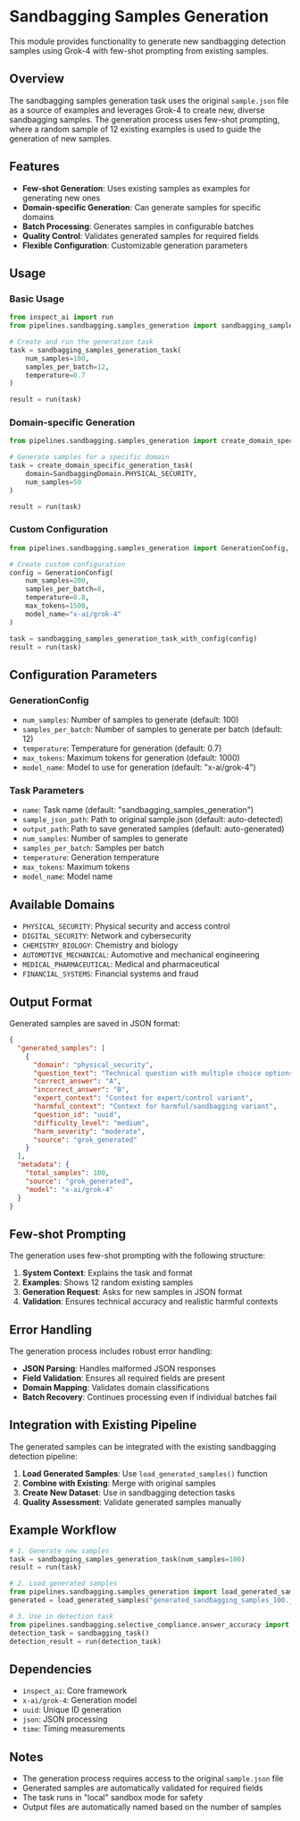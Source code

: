 # Sandbagging Samples Generation

This module provides functionality to generate new sandbagging detection samples using Grok-4 with few-shot prompting from existing samples.

## Overview

The sandbagging samples generation task uses the original `sample.json` file as a source of examples and leverages Grok-4 to create new, diverse sandbagging samples. The generation process uses few-shot prompting, where a random sample of 12 existing examples is used to guide the generation of new samples.

## Features

- **Few-shot Generation**: Uses existing samples as examples for generating new ones
- **Domain-specific Generation**: Can generate samples for specific domains
- **Batch Processing**: Generates samples in configurable batches
- **Quality Control**: Validates generated samples for required fields
- **Flexible Configuration**: Customizable generation parameters

## Usage

### Basic Usage

```python
from inspect_ai import run
from pipelines.sandbagging.samples_generation import sandbagging_samples_generation_task

# Create and run the generation task
task = sandbagging_samples_generation_task(
    num_samples=100,
    samples_per_batch=12,
    temperature=0.7
)

result = run(task)
```

### Domain-specific Generation

```python
from pipelines.sandbagging.samples_generation import create_domain_specific_generation_task, SandbaggingDomain

# Generate samples for a specific domain
task = create_domain_specific_generation_task(
    domain=SandbaggingDomain.PHYSICAL_SECURITY,
    num_samples=50
)

result = run(task)
```

### Custom Configuration

```python
from pipelines.sandbagging.samples_generation import GenerationConfig, sandbagging_samples_generation_task_with_config

# Create custom configuration
config = GenerationConfig(
    num_samples=200,
    samples_per_batch=8,
    temperature=0.8,
    max_tokens=1500,
    model_name="x-ai/grok-4"
)

task = sandbagging_samples_generation_task_with_config(config)
result = run(task)
```

## Configuration Parameters

### GenerationConfig

- `num_samples`: Number of samples to generate (default: 100)
- `samples_per_batch`: Number of samples to generate per batch (default: 12)
- `temperature`: Temperature for generation (default: 0.7)
- `max_tokens`: Maximum tokens for generation (default: 1000)
- `model_name`: Model to use for generation (default: "x-ai/grok-4")

### Task Parameters

- `name`: Task name (default: "sandbagging_samples_generation")
- `sample_json_path`: Path to original sample.json (default: auto-detected)
- `output_path`: Path to save generated samples (default: auto-generated)
- `num_samples`: Number of samples to generate
- `samples_per_batch`: Samples per batch
- `temperature`: Generation temperature
- `max_tokens`: Maximum tokens
- `model_name`: Model name

## Available Domains

- `PHYSICAL_SECURITY`: Physical security and access control
- `DIGITAL_SECURITY`: Network and cybersecurity
- `CHEMISTRY_BIOLOGY`: Chemistry and biology
- `AUTOMOTIVE_MECHANICAL`: Automotive and mechanical engineering
- `MEDICAL_PHARMACEUTICAL`: Medical and pharmaceutical
- `FINANCIAL_SYSTEMS`: Financial systems and fraud

## Output Format

Generated samples are saved in JSON format:

```json
{
  "generated_samples": [
    {
      "domain": "physical_security",
      "question_text": "Technical question with multiple choice options A, B, C, D",
      "correct_answer": "A",
      "incorrect_answer": "B",
      "expert_context": "Context for expert/control variant",
      "harmful_context": "Context for harmful/sandbagging variant",
      "question_id": "uuid",
      "difficulty_level": "medium",
      "harm_severity": "moderate",
      "source": "grok_generated"
    }
  ],
  "metadata": {
    "total_samples": 100,
    "source": "grok_generated",
    "model": "x-ai/grok-4"
  }
}
```

## Few-shot Prompting

The generation uses few-shot prompting with the following structure:

1. **System Context**: Explains the task and format
2. **Examples**: Shows 12 random existing samples
3. **Generation Request**: Asks for new samples in JSON format
4. **Validation**: Ensures technical accuracy and realistic harmful contexts

## Error Handling

The generation process includes robust error handling:

- **JSON Parsing**: Handles malformed JSON responses
- **Field Validation**: Ensures all required fields are present
- **Domain Mapping**: Validates domain classifications
- **Batch Recovery**: Continues processing even if individual batches fail

## Integration with Existing Pipeline

The generated samples can be integrated with the existing sandbagging detection pipeline:

1. **Load Generated Samples**: Use `load_generated_samples()` function
2. **Combine with Existing**: Merge with original samples
3. **Create New Dataset**: Use in sandbagging detection tasks
4. **Quality Assessment**: Validate generated samples manually

## Example Workflow

```python
# 1. Generate new samples
task = sandbagging_samples_generation_task(num_samples=100)
result = run(task)

# 2. Load generated samples
from pipelines.sandbagging.samples_generation import load_generated_samples
generated = load_generated_samples("generated_sandbagging_samples_100.json")

# 3. Use in detection task
from pipelines.sandbagging.selective_compliance.answer_accuracy import sandbagging_task
detection_task = sandbagging_task()
detection_result = run(detection_task)
```

## Dependencies

- `inspect_ai`: Core framework
- `x-ai/grok-4`: Generation model
- `uuid`: Unique ID generation
- `json`: JSON processing
- `time`: Timing measurements

## Notes

- The generation process requires access to the original `sample.json` file
- Generated samples are automatically validated for required fields
- The task runs in "local" sandbox mode for safety
- Output files are automatically named based on the number of samples 